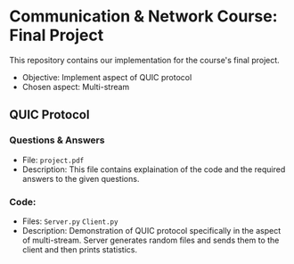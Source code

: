 # Communication & Network Course: Final Project

This repository contains our implementation for the course's final project.
- Objective: Implement aspect of QUIC protocol
- Chosen aspect: Multi-stream

## QUIC Protocol

### Questions & Answers
- File: `project.pdf`
- Description: This file contains explaination of the code and the required answers to the given questions.

### Code:

- Files: `Server.py` `Client.py`
- Description: Demonstration of QUIC protocol specifically in the aspect of multi-stream. Server generates random files and sends them to the client and then prints statistics.




